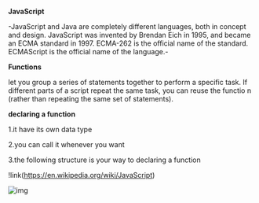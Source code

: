 **JavaScript**

-JavaScript and Java are completely different languages,
both in concept and design. JavaScript was invented by Brendan Eich in 1995, 
and became an ECMA standard in 1997. ECMA-262 is the official name of the standard.
ECMAScript is the official name of the language.-

**Functions**

let you group a series of statements together to perform a specific task.
If different parts of a script repeat the same task, you can reuse the functio
n (rather than repeating the same set of statements).

**declaring a function**

1.it have its own data type

2.you can call it whenever you want

3.the following structure is your way to declaring a function

!link(https://en.wikipedia.org/wiki/JavaScript)

![img](https://www.tutorialrepublic.com/lib/images/javascript-illustration.png)
